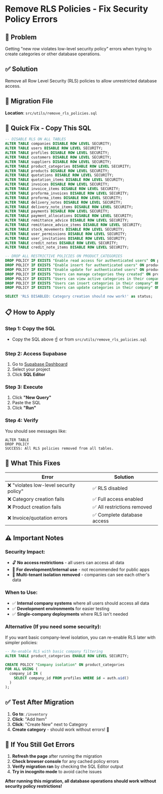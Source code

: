 # Remove RLS Policies - Fix Security Policy Errors

## 🚨 **Problem**
Getting "new row violates low-level security policy" errors when trying to create categories or other database operations.

## ✅ **Solution**
Remove all Row Level Security (RLS) policies to allow unrestricted database access.

## 📁 **Migration File**
**Location**: `src/utils/remove_rls_policies.sql`

## 🚀 **Quick Fix - Copy This SQL**

```sql
-- DISABLE RLS ON ALL TABLES
ALTER TABLE companies DISABLE ROW LEVEL SECURITY;
ALTER TABLE users DISABLE ROW LEVEL SECURITY;
ALTER TABLE profiles DISABLE ROW LEVEL SECURITY;
ALTER TABLE customers DISABLE ROW LEVEL SECURITY;
ALTER TABLE suppliers DISABLE ROW LEVEL SECURITY;
ALTER TABLE product_categories DISABLE ROW LEVEL SECURITY;
ALTER TABLE products DISABLE ROW LEVEL SECURITY;
ALTER TABLE quotations DISABLE ROW LEVEL SECURITY;
ALTER TABLE quotation_items DISABLE ROW LEVEL SECURITY;
ALTER TABLE invoices DISABLE ROW LEVEL SECURITY;
ALTER TABLE invoice_items DISABLE ROW LEVEL SECURITY;
ALTER TABLE proforma_invoices DISABLE ROW LEVEL SECURITY;
ALTER TABLE proforma_items DISABLE ROW LEVEL SECURITY;
ALTER TABLE delivery_notes DISABLE ROW LEVEL SECURITY;
ALTER TABLE delivery_note_items DISABLE ROW LEVEL SECURITY;
ALTER TABLE payments DISABLE ROW LEVEL SECURITY;
ALTER TABLE payment_allocations DISABLE ROW LEVEL SECURITY;
ALTER TABLE remittance_advice DISABLE ROW LEVEL SECURITY;
ALTER TABLE remittance_advice_items DISABLE ROW LEVEL SECURITY;
ALTER TABLE stock_movements DISABLE ROW LEVEL SECURITY;
ALTER TABLE user_permissions DISABLE ROW LEVEL SECURITY;
ALTER TABLE user_invitations DISABLE ROW LEVEL SECURITY;
ALTER TABLE credit_notes DISABLE ROW LEVEL SECURITY;
ALTER TABLE credit_note_items DISABLE ROW LEVEL SECURITY;

-- DROP ALL RESTRICTIVE POLICIES ON PRODUCT_CATEGORIES
DROP POLICY IF EXISTS "Enable read access for authenticated users" ON product_categories;
DROP POLICY IF EXISTS "Enable insert for authenticated users" ON product_categories;
DROP POLICY IF EXISTS "Enable update for authenticated users" ON product_categories;
DROP POLICY IF EXISTS "Users can manage categories they created" ON product_categories;
DROP POLICY IF EXISTS "Users can view active categories in their company" ON product_categories;
DROP POLICY IF EXISTS "Users can insert categories in their company" ON product_categories;
DROP POLICY IF EXISTS "Users can update categories in their company" ON product_categories;

SELECT 'RLS DISABLED: Category creation should now work!' as status;
```

## 📋 **How to Apply**

### **Step 1: Copy the SQL**
- Copy the SQL above ☝️ or from `src/utils/remove_rls_policies.sql`

### **Step 2: Access Supabase**
1. Go to [Supabase Dashboard](https://supabase.com/dashboard)
2. Select your project
3. Click **SQL Editor**

### **Step 3: Execute**
1. Click **"New Query"**
2. Paste the SQL
3. Click **"Run"**

### **Step 4: Verify**
You should see messages like:
```
ALTER TABLE
DROP POLICY  
SUCCESS: All RLS policies removed from all tables.
```

## 🎯 **What This Fixes**

| Error | Solution |
|-------|----------|
| ❌ "violates low-level security policy" | ✅ RLS disabled |
| ❌ Category creation fails | ✅ Full access enabled |
| ❌ Product creation fails | ✅ All restrictions removed |
| ❌ Invoice/quotation errors | ✅ Complete database access |

## ⚠️ **Important Notes**

### **Security Impact:**
- 🔓 **No access restrictions** - all users can access all data
- 🏢 **For development/internal use** - not recommended for public apps
- 👥 **Multi-tenant isolation removed** - companies can see each other's data

### **When to Use:**
- ✅ **Internal company systems** where all users should access all data
- ✅ **Development environments** for easier testing
- ✅ **Single-company deployments** where RLS isn't needed

### **Alternative (If you need some security):**
If you want basic company-level isolation, you can re-enable RLS later with simpler policies:

```sql
-- Re-enable RLS with basic company filtering
ALTER TABLE product_categories ENABLE ROW LEVEL SECURITY;

CREATE POLICY "Company isolation" ON product_categories
FOR ALL USING (
  company_id IN (
    SELECT company_id FROM profiles WHERE id = auth.uid()
  )
);
```

## ✅ **Test After Migration**

1. **Go to**: `/inventory`
2. **Click**: "Add Item"
3. **Click**: "Create New" next to Category
4. **Create category** - should work without errors! 🎉

## 🔧 **If You Still Get Errors**

1. **Refresh the page** after running the migration
2. **Check browser console** for any cached policy errors
3. **Verify migration ran** by checking the SQL Editor output
4. **Try in incognito mode** to avoid cache issues

**After running this migration, all database operations should work without security policy restrictions!**
